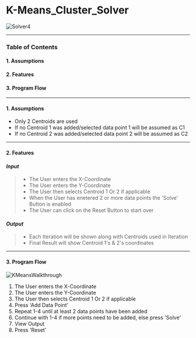 # K-Means_Cluster_Solver
 
 ![Solver4](https://user-images.githubusercontent.com/37045243/225842099-a3482b00-309d-4e92-94d8-f5f410741be8.png)


---

### Table of Contents
#### 1. Assumptions
#### 2. Features
#### 3. Program Flow
---
#### 1. Assumptions
+ Only 2 Centroids are used
+ If no Centroid 1 was added/selected data point 1 will be assumed as C1
+ If no Centroid 2 was added/selected data point 2 will be assumed as C2

---
#### 2. Features
#### **_Input_**

>+  The User enters the X-Coordinate
>+  The User enters the Y-Coordinate
>+  The User then selects Centroid 1 Or 2 if applicable
>+  When the User has enetered 2 or more data points the 'Solve' Button is enabled
>+  The User can click on the Reset Button to start over

#### **_Output_**

>+ Each Iteration will be shown along with Centroids used in Iteration
>+ Final Result will show Centroid 1's & 2's coordinates

---
#### 3. Program Flow

![KMeansWalkthrough](https://user-images.githubusercontent.com/37045243/225843531-57b3278a-4f68-446d-a8e0-f86e5f04c073.gif)

1. The User enters the X-Coordinate
2. The User enters the Y-Coordinate
3. The User then selects Centroid 1 Or 2 if applicable
4. Press 'Add Data Point'
5. Repeat 1-4 until at least 2 data points have been added
6. Continue with 1-4 if more points need to be added, else press 'Solve'
5. View Output
6. Press 'Reset'
